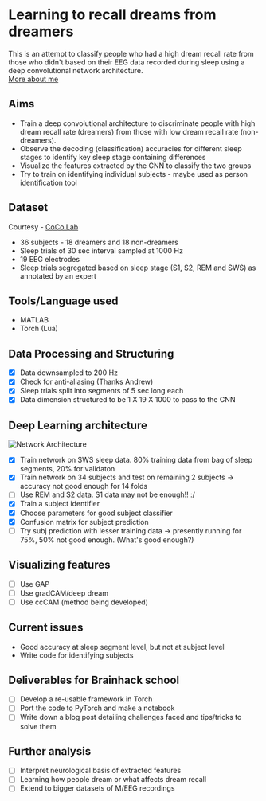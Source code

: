 # Learning to recall dreams from dreamers
This is an attempt to classify people who had a high dream recall rate from those who didn't based on their EEG data recorded during sleep using a deep convolutional network architecture. <br/>
[More about me](https://arnaghosh.github.io/)

## Aims
* Train a deep convolutional architecture to discriminate people with high dream recall rate (dreamers) from those with low dream recall rate (non-dreamers).
* Observe the decoding (classification) accuracies for different sleep stages to identify key sleep stage containing differences
* Visualize the features extracted by the CNN to classify the two groups
* Try to train on identifying individual subjects - maybe used as person identification tool

## Dataset
Courtesy - [CoCo Lab](http://www.karimjerbi.com/index.html)
* 36 subjects - 18 dreamers and 18 non-dreamers
* Sleep trials of 30 sec interval sampled at 1000 Hz
* 19 EEG electrodes
* Sleep trials segregated based on sleep stage (S1, S2, REM and SWS) as annotated by an expert

## Tools/Language used
* MATLAB
* Torch (Lua)

## Data Processing and Structuring
- [X] Data downsampled to 200 Hz
- [X] Check for anti-aliasing (Thanks Andrew)
- [X] Sleep trials split into segments of 5 sec long each
- [X] Data dimension structured to be 1 X 19 X 1000 to pass to the CNN

## Deep Learning architecture
![Network Architecture](https://github.com/mtl-brainhack-school-2018/arnaghosh/blob/master/Images/Sleep%20EEG.jpg "Modified Network Architecture")
- [X] Train network on SWS sleep data. 80% training data from bag of sleep segments, 20% for validaton
- [X] Train network on 34 subjects and test on remaining 2 subjects -> accuracy not good enough for 14 folds
- [ ] Use REM and S2 data. S1 data may not be enough!! :/
- [X] Train a subject identifier
- [X] Choose parameters for good subject classifier
- [X] Confusion matrix for subject prediction
- [ ] Try subj prediction with lesser training data -> presently running for 75%, 50% not good enough. (What's good enough?)

## Visualizing features
- [ ] Use GAP
- [ ] Use gradCAM/deep dream
- [ ] Use ccCAM (method being developed)

## Current issues
* Good accuracy at sleep segment level, but not at subject level
* Write code for identifying subjects

## Deliverables for Brainhack school
- [ ] Develop a re-usable framework in Torch
- [ ] Port the code to PyTorch and make a notebook
- [ ] Write down a blog post detailing challenges faced and tips/tricks to solve them

## Further analysis
- [ ] Interpret neurological basis of extracted features
- [ ] Learning how people dream or what affects dream recall
- [ ] Extend to bigger datasets of M/EEG recordings
